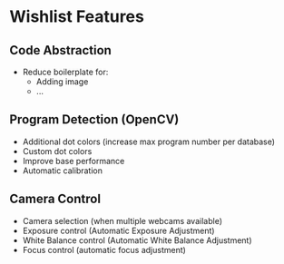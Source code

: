 # Wishlist Features

## Code Abstraction
- Reduce boilerplate for: 
    - Adding image
    - ...

## Program Detection (OpenCV)
- Additional dot colors (increase max program number per database)
- Custom dot colors
- Improve base performance
- Automatic calibration

## Camera Control
- Camera selection (when multiple webcams available)
- Exposure control (Automatic Exposure Adjustment)
- White Balance control (Automatic White Balance Adjustment)
- Focus control (automatic focus adjustment)